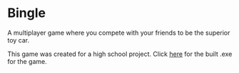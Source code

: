 # Bingle
A multiplayer game where you compete with your friends to be the superior toy car.

This game was created for a high school project.
Click [here](https://www.dropbox.com/s/8hrezd032mepemn/Bingle%20%28Build%29.zip?dl=0) for the built .exe for the game.
